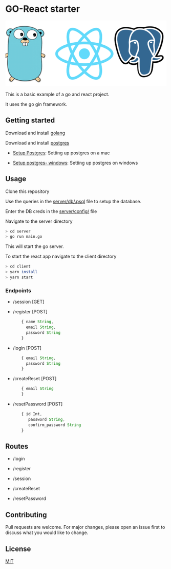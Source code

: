 # GO-React starter
![](./assets/logo.png)

This is a basic example of a go and react project.

It uses the go gin framework.

## Getting started

Download and install [golang](https://golang.org)

Download and install [postgres](https://www.postgresql.org/download/)
- [Setup Postgres](https://www.codementor.io/engineerapart/getting-started-with-postgresql-on-mac-osx-are8jcopb): Setting up postgres on a mac

- [Setup postgres- windows](https://www.robinwieruch.de/postgres-sql-windows-setup/): Setting up postgres on windows

## Usage
Clone this repository

Use the queries in the [server/db/.psql](./server/db/.postgres) file to setup the database.

Enter the DB creds in the [server/config/](./server/config/config.go) file 

Navigate to the server directory

```bash
> cd server
> go run main.go
```

This will start the go server.

To start the react app navigate to the client directory

```bash
> cd client
> yarn install
> yarn start
```
### Endpoints

* /session [GET]

* /register [POST]
     
```js
       { name String,
         email String,
         password String
       }
```
* /login [POST]
```js
       { email String,
         password String
       }
```

* /createReset [POST]
```js
       { email String
       }
```
* /resetPassword [POST]
```js
       { id Int,
          password String,
          confirm_password String
       }
```

## Routes
* /login

* /register

* /session

* /createReset

* /resetPassword


## Contributing
Pull requests are welcome. For major changes, please open an issue first to discuss what you would like to change.


## License
[MIT](https://choosealicense.com/licenses/mit/)
